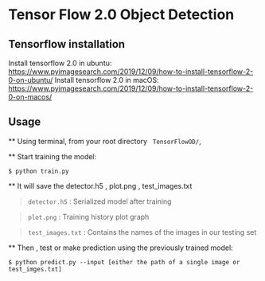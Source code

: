 # Tensor Flow 2.0 Object Detection

## Tensorflow installation

Install tensorflow 2.0 in ubuntu:  https://www.pyimagesearch.com/2019/12/09/how-to-install-tensorflow-2-0-on-ubuntu/
Install tensorflow 2.0 in macOS: https://www.pyimagesearch.com/2019/12/09/how-to-install-tensorflow-2-0-on-macos/
    
## Usage

** Using terminal, from your root directory ``` TensorFlowOD/```,

** Start training the model:  

    $ python train.py

** It will save the detector.h5 , plot.png , test_images.txt

> ```detector.h5``` : Serialized model after training

> ```plot.png``` : Training history plot graph

> ```test_images.txt``` : Contains the names of the images in our testing set

** Then , test or make prediction using the previously trained model:

    $ python predict.py --input [either the path of a single image or test_imges.txt]
